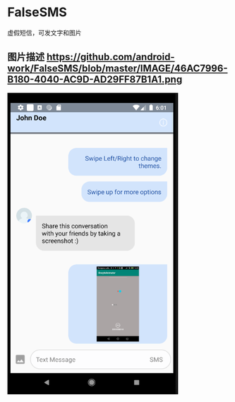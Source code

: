 # FalseSMS
虚假短信，可发文字和图片

## 图片描述 https://github.com/android-work/FalseSMS/blob/master/IMAGE/46AC7996-B180-4040-AC9D-AD29FF87B1A1.png
![图片描述](https://github.com/android-work/FalseSMS/blob/master/IMAGE/46AC7996-B180-4040-AC9D-AD29FF87B1A1.png)
